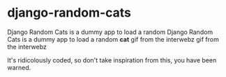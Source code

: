 django-random-cats
==================

Django Random Cats is a dummy app to load a random Django Random Cats is a dummy app to load a random **cat** gif from the interwebz gif from the interwebz

It's ridicolously coded, so don't take inspiration from this, you have been warned.
